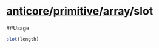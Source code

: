 # [anticore](../../../../../#reference)/[primitive](../../#reference)/[array](../#reference)/<a name="reference">slot</a>

##Usage

```js
slot(length)
```